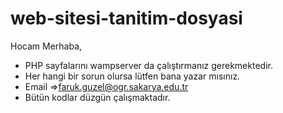 # web-sitesi-tanitim-dosyasi

Hocam Merhaba,

- PHP sayfalarını wampserver da çalıştırmanız gerekmektedir.
- Her hangi bir sorun olursa lütfen bana yazar mısınız.
- Email =>faruk.guzel@ogr.sakarya.edu.tr
- Bütün kodlar düzgün çalışmaktadır.
